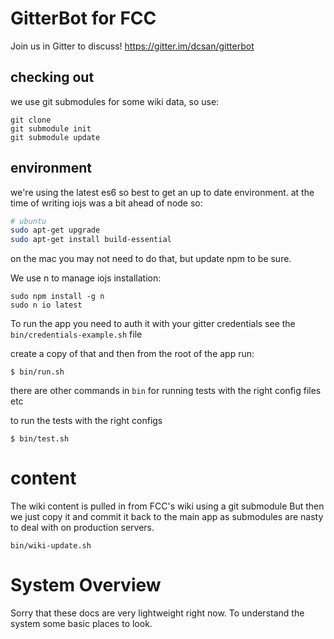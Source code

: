# GitterBot for FCC

Join us in Gitter to discuss!
https://gitter.im/dcsan/gitterbot

## checking out
we use git submodules for some wiki data, so use:

    git clone
    git submodule init
    git submodule update


## environment

we're using the latest es6 so best to get an up to date environment.
at the time of writing iojs was a bit ahead of node so:

```bash
# ubuntu
sudo apt-get upgrade
sudo apt-get install build-essential
```
on the mac you may not need to do that, but update npm to be sure.

We use n to manage iojs installation:
```
sudo npm install -g n
sudo n io latest
```

To run the app you need to auth it with your gitter credentials
see the `bin/credentials-example.sh` file

create a copy of that and then from the root of the app run:

    $ bin/run.sh

there are other commands in `bin` for running tests with the right config files etc

to run the tests with the right configs

    $ bin/test.sh

# content
The wiki content is pulled in from FCC's wiki using a git submodule
But then we just copy it and commit it back to the main app as submodules are nasty to deal with on production servers.

    bin/wiki-update.sh



# System Overview

Sorry that these docs are very lightweight right now.
To understand the system some basic places to look.

